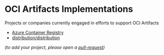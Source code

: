 # OCI Artifacts Implementations

Projects or companies currently engaged in efforts to support OCI Artifacts

* [Azure Container Registry](https://aka.ms/acr/artifacts)
* [distribution/distribution](https://github.com/distribution/distribution/)

_(to add your project, please open a [pull-request](https://github.com/opencontainers/artifacts/pulls))_
